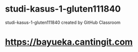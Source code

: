# studi-kasus-1-gluten111840
studi-kasus-1-gluten111840 created by GitHub Classroom

# https://bayueka.cantingit.com
